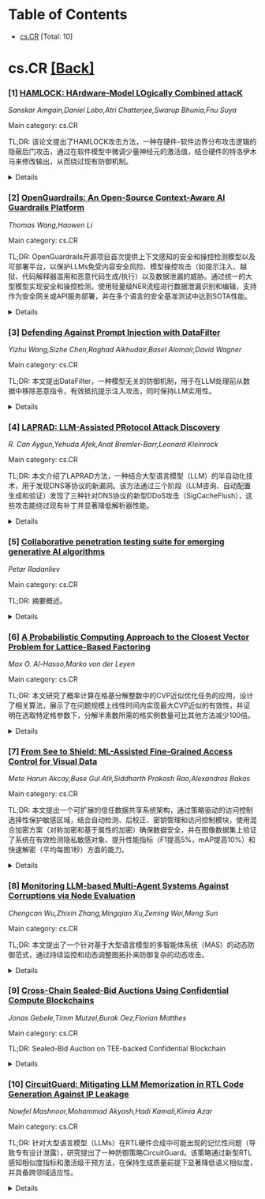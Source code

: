 <div id=toc></div>

# Table of Contents

- [cs.CR](#cs.CR) [Total: 10]


<div id='cs.CR'></div>

# cs.CR [[Back]](#toc)

### [1] [HAMLOCK: HArdware-Model LOgically Combined attacK](https://arxiv.org/abs/2510.19145)
*Sanskar Amgain,Daniel Lobo,Atri Chatterjee,Swarup Bhunia,Fnu Suya*

Main category: cs.CR

TL;DR: 该论文提出了HAMLOCK攻击方法，一种在硬件-软件边界分布攻击逻辑的隐蔽后门攻击，通过在软件模型中微调少量神经元的激活值，结合硬件的特洛伊木马来修改输出，从而绕过现有防御机制。


<details>
  <summary>Details</summary>
Motivation: 现有模型级后门攻击因攻击逻辑完全嵌入软件层而容易被检测到，需要一种更隐蔽的攻击方法通过跨硬件-软件层协作实现攻击。

Method: 在软件模型中微调少量神经元的激活值，使其在触发器出现时产生独特高激活值；硬件中的特洛伊木马监测这些激活值并操控输出层进行错误分类。

Result: 在多个基准测试上，HAMLOCK实现了近乎完美的攻击成功率，且对原始任务准确率影响可忽略；同时有效绕过现有防御机制，硬件开销极低（面积和功耗增加仅为0.01%）。

Conclusion: HAMLOCK暴露了硬件-软件界面的安全漏洞，强调了需要跨层防御机制来应对此类新型威胁。

Abstract: The growing use of third-party hardware accelerators (e.g., FPGAs, ASICs) for
deep neural networks (DNNs) introduces new security vulnerabilities.
Conventional model-level backdoor attacks, which only poison a model's weights
to misclassify inputs with a specific trigger, are often detectable because the
entire attack logic is embedded within the model (i.e., software), creating a
traceable layer-by-layer activation path.
  This paper introduces the HArdware-Model Logically Combined Attack (HAMLOCK),
a far stealthier threat that distributes the attack logic across the
hardware-software boundary. The software (model) is now only minimally altered
by tuning the activations of few neurons to produce uniquely high activation
values when a trigger is present. A malicious hardware Trojan detects those
unique activations by monitoring the corresponding neurons' most significant
bit or the 8-bit exponents and triggers another hardware Trojan to directly
manipulate the final output logits for misclassification.
  This decoupled design is highly stealthy, as the model itself contains no
complete backdoor activation path as in conventional attacks and hence, appears
fully benign. Empirically, across benchmarks like MNIST, CIFAR10, GTSRB, and
ImageNet, HAMLOCK achieves a near-perfect attack success rate with a negligible
clean accuracy drop. More importantly, HAMLOCK circumvents the state-of-the-art
model-level defenses without any adaptive optimization. The hardware Trojan is
also undetectable, incurring area and power overheads as low as 0.01%, which is
easily masked by process and environmental noise. Our findings expose a
critical vulnerability at the hardware-software interface, demanding new
cross-layer defenses against this emerging threat.

</details>


### [2] [OpenGuardrails: An Open-Source Context-Aware AI Guardrails Platform](https://arxiv.org/abs/2510.19169)
*Thomas Wang,Haowen Li*

Main category: cs.CR

TL;DR: OpenGuardrails开源项目首次提供上下文感知的安全和操控检测模型以及可部署平台，以保护LLMs免受内容安全风险、模型操控攻击（如提示注入、越狱、代码解释器滥用和恶意代码生成/执行）以及数据泄漏的威胁。通过统一的大型模型实现安全和操控检测，使用轻量级NER流程进行数据泄漏识别和编辑，支持作为安全网关或API服务部署，并在多个语言的安全基准测试中达到SOTA性能。


<details>
  <summary>Details</summary>
Motivation: 随着大语言模型在现实应用中的整合日益增多，保护其免受不安全、恶意或侵犯隐私的内容变得至关重要。现有方案往往在模型操控攻击和多语言支持方面存在不足，因此需要一种既能检测内容安全性又能应对多种模型攻击的综合防护方案。

Method: OpenGuardrails采用双管齐下的方法：1) 使用统一的大型模型处理内容安全和模型操控检测（包括提示注入、越狱等）；2) 通过轻量级NER流程（如类似Presidio的模型或基于正则的检测器）执行数据泄漏识别与编辑。系统可部署为安全网关或API服务，支持企业级私有部署。

Result: 项目在安全基准测试中达到最先进（SOTA）性能，在英语、汉语及多语言任务中的提示和响应分类表现优异。所有模型以Apache 2.0许可证开源，提供全栈保护方案。

Conclusion: OpenGuardrails提供了首个开源、支持多威胁防护的可部署平台，统一的安全检测模型配合轻量级数据泄漏处理流程，为LLMs在现实应用中的安全性设定了新标准。其多语言SOTA性能和灵活部署选项使其成为工业级保护方案的理想选择。

Abstract: As large language models (LLMs) become increasingly integrated into
real-world applications, safeguarding them against unsafe, malicious, or
privacy-violating content is critically important. We present OpenGuardrails,
the first open-source project to provide both a context-aware safety and
manipulation detection model and a deployable platform for comprehensive AI
guardrails. OpenGuardrails protects against content-safety risks,
model-manipulation attacks (e.g., prompt injection, jailbreaking,
code-interpreter abuse, and the generation/execution of malicious code), and
data leakage. Content-safety and model-manipulation detection are implemented
by a unified large model, while data-leakage identification and redaction are
performed by a separate lightweight NER pipeline (e.g., Presidio-style models
or regex-based detectors). The system can be deployed as a security gateway or
an API-based service, with enterprise-grade, fully private deployment options.
OpenGuardrails achieves state-of-the-art (SOTA) performance on safety
benchmarks, excelling in both prompt and response classification across
English, Chinese, and multilingual tasks. All models are released under the
Apache 2.0 license for public use.

</details>


### [3] [Defending Against Prompt Injection with DataFilter](https://arxiv.org/abs/2510.19207)
*Yizhu Wang,Sizhe Chen,Raghad Alkhudair,Basel Alomair,David Wagner*

Main category: cs.CR

TL;DR: 本文提出DataFilter，一种模型无关的防御机制，用于在LLM处理前从数据中移除恶意指令，有效抵抗提示注入攻击，同时保持LLM实用性。


<details>
  <summary>Details</summary>
Motivation: 提示注入攻击会覆盖原始用户任务，引导LLM执行有害操作。现有防御方法需模型权重访问、导致效用损失或需系统重设计。

Method: DataFilter利用用户指令和数据，通过监督微调模拟注入来训练模型，选择性剥离对抗内容并保留良性信息。

Result: 在多个基准测试中，DataFilter将提示注入攻击成功率降至接近零，同时维持了LLM的实用性。该模型在HuggingFace开源。

Conclusion: DataFilter提供了强安全性、高实用性和即插即用部署，可作为黑盒商业LLMs防御提示注入的有效方案。

Abstract: When large language model (LLM) agents are increasingly deployed to automate
tasks and interact with untrusted external data, prompt injection emerges as a
significant security threat. By injecting malicious instructions into the data
that LLMs access, an attacker can arbitrarily override the original user task
and redirect the agent toward unintended, potentially harmful actions. Existing
defenses either require access to model weights (fine-tuning), incur
substantial utility loss (detection-based), or demand non-trivial system
redesign (system-level). Motivated by this, we propose DataFilter, a test-time
model-agnostic defense that removes malicious instructions from the data before
it reaches the backend LLM. DataFilter is trained with supervised fine-tuning
on simulated injections and leverages both the user's instruction and the data
to selectively strip adversarial content while preserving benign information.
Across multiple benchmarks, DataFilter consistently reduces the prompt
injection attack success rates to near zero while maintaining the LLMs'
utility. DataFilter delivers strong security, high utility, and plug-and-play
deployment, making it a strong practical defense to secure black-box commercial
LLMs against prompt injection. Our DataFilter model is released at
https://huggingface.co/JoyYizhu/DataFilter for immediate use, with the code to
reproduce our results at https://github.com/yizhu-joy/DataFilter.

</details>


### [4] [LAPRAD: LLM-Assisted PRotocol Attack Discovery](https://arxiv.org/abs/2510.19264)
*R. Can Aygun,Yehuda Afek,Anat Bremler-Barr,Leonard Kleinrock*

Main category: cs.CR

TL;DR: 本文介绍了LAPRAD方法，一种结合大型语言模型（LLM）的半自动化技术，用于发现DNS等协议的新漏洞。该方法通过三个阶段（LLM咨询、自动配置生成和验证）发现了三种针对DNS协议的新型DDoS攻击（SigCacheFlush），这些攻击能绕过现有补丁并显著降低解析器性能。


<details>
  <summary>Details</summary>
Motivation: 为提高互联网协议（如DNS、BGP）的安全性，需快速、半自动地发现新漏洞。传统方法效率低且难以发现复杂漏洞，因此探索利用LLM辅助安全研究的方法。

Method: 提出三阶段LAPRAD方法：1) 用基于DNS知识训练的LLM（GPT-o1）识别潜在攻击；2) 由另一LLM通过ReACT和LangChain自动生成攻击配置（如DNS区域文件）；3) 实验验证攻击的有效性。

Result: 成功发现三种新型DNS DDoS攻击：a) 诱骗解析器缓存伪造的大尺寸DNSSEC RRSIG记录（服务能力降至6%）；b) 利用大型DNSSEC算法（RSA-4096）和多密钥绕过RRSet限制；c) 使用ANY响应实现类似效果。攻击变种SigCacheFlush可规避现有补丁，影响主流DNS解析器最新版本。

Conclusion: LAPRAD证明LLM能高效辅助发现未知协议漏洞。新发现的DNS攻击绕过现有防御措施，突显协议安全的持续挑战。该方法可扩展至其他协议（如BGP）的安全分析。

Abstract: With the goal of improving the security of Internet protocols, we seek
faster, semi-automatic methods to discover new vulnerabilities in protocols
such as DNS, BGP, and others. To this end, we introduce the LLM-Assisted
Protocol Attack Discovery (LAPRAD) methodology, enabling security researchers
with some DNS knowledge to efficiently uncover vulnerabilities that would
otherwise be hard to detect.
  LAPRAD follows a three-stage process. In the first, we consult an LLM
(GPT-o1) that has been trained on a broad corpus of DNS-related sources and
previous DDoS attacks to identify potential exploits. In the second stage, a
different LLM automatically constructs the corresponding attack configurations
using the ReACT approach implemented via LangChain (DNS zone file generation).
Finally, in the third stage, we validate the attack's functionality and
effectiveness.
  Using LAPRAD, we uncovered three new DDoS attacks on the DNS protocol and
rediscovered two recently reported ones that were not included in the LLM's
training data. The first new attack employs a bait-and-switch technique to
trick resolvers into caching large, bogus DNSSEC RRSIGs, reducing their serving
capacity to as little as 6%. The second exploits large DNSSEC encryption
algorithms (RSA-4096) with multiple keys, thereby bypassing a recently
implemented default RRSet limit. The third leverages ANY-type responses to
produce a similar effect.
  These variations of a cache-flushing DDoS attack, called SigCacheFlush,
circumvent existing patches, severely degrade resolver query capacity, and
impact the latest versions of major DNS resolver implementations.

</details>


### [5] [Collaborative penetration testing suite for emerging generative AI algorithms](https://arxiv.org/abs/2510.19303)
*Petar Radanliev*

Main category: cs.CR

TL;DR: 摘要概述。


<details>
  <summary>Details</summary>
Motivation: 描述论文工作的动机。

Method: 描述本文使用的方法和基本方法介绍或比较说明。

Result: 描述本文的结果、指标、性能提升等。

Conclusion: 描述本文的结论、或解决方案、推荐方案等。

Abstract: Problem Space: AI Vulnerabilities and Quantum Threats Generative AI
vulnerabilities: model inversion, data poisoning, adversarial inputs. Quantum
threats Shor Algorithm breaking RSA ECC encryption. Challenge Secure generative
AI models against classical and quantum cyberattacks. Proposed Solution
Collaborative Penetration Testing Suite Five Integrated Components: DAST SAST
OWASP ZAP, Burp Suite, SonarQube, Fortify. IAST Contrast Assess integrated with
CI CD pipeline. Blockchain Logging Hyperledger Fabric for tamper-proof logs.
Quantum Cryptography Lattice based RLWE protocols. AI Red Team Simulations
Adversarial ML & Quantum-assisted attacks. Integration Layer: Unified workflow
for AI, cybersecurity, and quantum experts. Key Results 300+ vulnerabilities
identified across test environments. 70% reduction in high-severity issues
within 2 weeks. 90% resolution efficiency for blockchain-logged
vulnerabilities. Quantum-resistant cryptography maintained 100% integrity in
tests. Outcome: Quantum AI Security Protocol integrating Blockchain Quantum
Cryptography AI Red Teaming.

</details>


### [6] [A Probabilistic Computing Approach to the Closest Vector Problem for Lattice-Based Factoring](https://arxiv.org/abs/2510.19390)
*Max O. Al-Hasso,Marko von der Leyen*

Main category: cs.CR

TL;DR: 本文研究了概率计算在格基分解整数中的CVP近似优化任务的应用，设计了相关算法，展示了在问题规模上线性时间内实现最大CVP近似的有效性，并证明在选取特定格参数下，分解半素数所需的格实例数量可比其他方法减少100倍。


<details>
  <summary>Details</summary>
Motivation: 格中最短向量问题(CVP)是格基加密的基础，其硬度假设支撑加密系统的安全性。同时，Schnorr的格基分解算法将整数分解（如RSA的基石）归约为CVP。近期研究探索利用量子变分算法进行启发式优化（即CVP近似精炼步骤）以提升格基分解效率。随着概率计算作为针对组合优化等随机算法的硬件加速器的兴起，本文旨在研究概率计算如何应用于格基分解中的CVP近似精炼任务。

Method: 本文设计了专用于CVP近似精炼任务的概率计算算法。方法包括：（1）提出“格参数选择”（论文中称为prime lattice）的策略；（2）构建概率计算流程以高效执行优化任务；（3）通过与量子方法及经典方法对比，评估算法性能。

Result: 主要实验结果为：（a）所提方法在问题规模上线性时间内即可找到最佳可用CVP近似精炼解；（b）结合特定格参数，概率计算在分解半素数时所需要的格实例数量比同类量子方法和经典方法最多减少100倍。

Conclusion: 研究证明概率计算可高效解决格基分解中的CVP近似优化任务，大幅减少所需计算资源。该方法在特定参数下显著优于现有量子与经典方法，为格基算法的硬件加速提供了新方向。

Abstract: The closest vector problem (CVP) is a fundamental optimization problem in
lattice-based cryptography and its conjectured hardness underpins the security
of lattice-based cryptosystems. Furthermore, Schnorr's lattice-based factoring
algorithm reduces integer factoring (the foundation of current cryptosystems,
including RSA) to the CVP. Recent work has investigated the inclusion of a
heuristic CVP approximation `refinement' step in the lattice-based factoring
algorithm, using quantum variational algorithms to perform the heuristic
optimization. This coincides with the emergence of probabilistic computing as a
hardware accelerator for randomized algorithms including tasks in combinatorial
optimization. In this work we investigate the application of probabilistic
computing to the heuristic optimization task of CVP approximation refinement in
lattice-based factoring. We present the design of a probabilistic computing
algorithm for this task, a discussion of `prime lattice' parameters, and
experimental results showing the efficacy of probabilistic computing for
solving the CVP as well as its efficacy as a subroutine for lattice-based
factoring. The main results found that (a) this approach is capable of finding
the maximal available CVP approximation refinement in time linear in problem
size and (b) probabilistic computing used in conjunction with the lattice
parameters presented can find the composite prime factors of a semiprime number
using up to 100x fewer lattice instances than similar quantum and classical
methods.

</details>


### [7] [From See to Shield: ML-Assisted Fine-Grained Access Control for Visual Data](https://arxiv.org/abs/2510.19418)
*Mete Harun Akcay,Buse Gul Atli,Siddharth Prakash Rao,Alexandros Bakas*

Main category: cs.CR

TL;DR: 本文提出一个可扩展的信任数据共享系统架构，通过策略驱动的访问控制选择性保护敏感区域，结合自动检测、后校正、密钥管理和访问控制模块，使用混合加密方案（对称加密和基于属性的加密）确保数据安全，并在图像数据集上验证了系统在有效检测隐私敏感对象、提升性能指标（F1提高5%，mAP提高10%）和快速解密（平均每图1秒）方面的能力。


<details>
  <summary>Details</summary>
Motivation: 随着数据量增长，在大规模存储库中识别并保护敏感信息变得日益困难，尤其在多角色、多权限的共享场景下。为应对这一挑战，研究旨在设计一种可扩展的系统架构，实现基于策略的细粒度访问控制，确保敏感数据仅在授权下可访问。

Method: 系统整合四个核心模块：1）自动化敏感区域检测；2）后校正模块优化检测结果；3）密钥管理模块；4）策略驱动访问控制。采用混合加密方案：对称加密保证效率，基于属性的加密（ABE）实现策略执行。系统通过集中密钥存储隔离密钥资源以增强安全性。

Result: 在视觉数据集上测试表明：1）有效检测隐私敏感对象（PSO），宏观平均F1分数提升5%，平均精度均值（mAP）提升10%；2）策略驱动的解密平均耗时低于1秒/图像。

Conclusion: 所提架构在高效执行细粒度访问控制的同时，兼具可扩展性，为大规模多用户环境下的敏感数据保护提供有效解决方案。实验验证了其在性能指标和解密效率上的优势，证明系统适用于实际数据共享场景。

Abstract: As the volume of stored data continues to grow, identifying and protecting
sensitive information within large repositories becomes increasingly
challenging, especially when shared with multiple users with different roles
and permissions. This work presents a system architecture for trusted data
sharing with policy-driven access control, enabling selective protection of
sensitive regions while maintaining scalability. The proposed architecture
integrates four core modules that combine automated detection of sensitive
regions, post-correction, key management, and access control. Sensitive regions
are secured using a hybrid scheme that employs symmetric encryption for
efficiency and Attribute-Based Encryption for policy enforcement. The system
supports efficient key distribution and isolates key storage to strengthen
overall security. To demonstrate its applicability, we evaluate the system on
visual datasets, where Privacy-Sensitive Objects in images are automatically
detected, reassessed, and selectively encrypted prior to sharing in a data
repository. Experimental results show that our system provides effective PSO
detection, increases macro-averaged F1 score (5%) and mean Average Precision
(10%), and maintains an average policy-enforced decryption time of less than 1
second per image. These results demonstrate the effectiveness, efficiency and
scalability of our proposed solution for fine-grained access control.

</details>


### [8] [Monitoring LLM-based Multi-Agent Systems Against Corruptions via Node Evaluation](https://arxiv.org/abs/2510.19420)
*Chengcan Wu,Zhixin Zhang,Mingqian Xu,Zeming Wei,Meng Sun*

Main category: cs.CR

TL;DR: 本文提出了一个针对基于大型语言模型的多智能体系统（MAS）的动态防御范式，通过持续监控和动态调整图拓扑来防御复杂的动态攻击。


<details>
  <summary>Details</summary>
Motivation: 现有的多智能体系统防御方法主要针对静态图结构，无法有效应对动态攻击，因此需要开发一种能够实时监控并调整图拓扑的动态防御机制。

Method: 提出了一种动态防御范式，包括持续监控MAS图结构内的通信，动态调整图拓扑，准确阻断恶意通信，以抵御不断演变的动态攻击。

Result: 在日益复杂和动态的MAS环境中进行实验，结果表明该方法显著优于现有的MAS防御机制。

Conclusion: 该方法为多智能体系统的可信应用提供了有效的保障，代码已在GitHub上开源。

Abstract: Large Language Model (LLM)-based Multi-Agent Systems (MAS) have become a
popular paradigm of AI applications. However, trustworthiness issues in MAS
remain a critical concern. Unlike challenges in single-agent systems, MAS
involve more complex communication processes, making them susceptible to
corruption attacks. To mitigate this issue, several defense mechanisms have
been developed based on the graph representation of MAS, where agents represent
nodes and communications form edges. Nevertheless, these methods predominantly
focus on static graph defense, attempting to either detect attacks in a fixed
graph structure or optimize a static topology with certain defensive
capabilities. To address this limitation, we propose a dynamic defense paradigm
for MAS graph structures, which continuously monitors communication within the
MAS graph, then dynamically adjusts the graph topology, accurately disrupts
malicious communications, and effectively defends against evolving and diverse
dynamic attacks. Experimental results in increasingly complex and dynamic MAS
environments demonstrate that our method significantly outperforms existing MAS
defense mechanisms, contributing an effective guardrail for their trustworthy
applications. Our code is available at
https://github.com/ChengcanWu/Monitoring-LLM-Based-Multi-Agent-Systems.

</details>


### [9] [Cross-Chain Sealed-Bid Auctions Using Confidential Compute Blockchains](https://arxiv.org/abs/2510.19491)
*Jonas Gebele,Timm Mutzel,Burak Oez,Florian Matthes*

Main category: cs.CR

TL;DR: Sealed-Bid Auction on TEE-backed Confidential Blockchain


<details>
  <summary>Details</summary>
Motivation: 传统密封拍卖存在依赖不可信中心化架构及隐私保护问题，区块链透明性与拍买机密性冲突。解决现有方案在隐私、可验证性、可扩展性三难问题上无法避免可信第三方、复杂多轮协议或成本高问题。

Method: 利用带TEE的可信执行环境机密计算区块链处理敏感竞价逻辑，保留公链结算。投标人向enclave生成托管地址注入资金形成保密绑定承诺；任意方可在截止后触发链下验证结算。

Result: 设计实现安全、机密、可扩展无需信赖第三方或协议变动的系统；于SUAVE以太坊结算实践验证可行性和信任假设评估表明可在现有设施上微改造部署。

Conclusion: 基于TEE与公链结算混合架构实现隐私保障且可扩展密封拍卖方案。突破隐私、可验证及扩展三难问题局限。

Abstract: Sealed-bid auctions ensure fair competition and efficient allocation but are
often deployed on centralized infrastructure, enabling opaque manipulation.
Public blockchains eliminate central control, yet their inherent transparency
conflicts with the confidentiality required for sealed bidding. Prior attempts
struggle to reconcile privacy, verifiability, and scalability without relying
on trusted intermediaries, multi-round protocols, or expensive cryptography. We
present a sealed-bid auction protocol that executes sensitive bidding logic on
a Trusted Execution Environment (TEE)-backed confidential compute blockchain
while retaining settlement and enforcement on a public chain. Bidders commit
funds to enclave-generated escrow addresses, ensuring confidentiality and
binding commitments. After the deadline, any party can trigger resolution: the
confidential blockchain determines the winner through verifiable off-chain
computation and issues signed settlement transactions for execution on the
public chain. Our design provides security, privacy, and scalability without
trusted third parties or protocol modifications. We implement it on SUAVE with
Ethereum settlement, evaluate its scalability and trust assumptions, and
demonstrate deployment with minimal integration on existing infrastructure

</details>


### [10] [CircuitGuard: Mitigating LLM Memorization in RTL Code Generation Against IP Leakage](https://arxiv.org/abs/2510.19676)
*Nowfel Mashnoor,Mohammad Akyash,Hadi Kamali,Kimia Azar*

Main category: cs.CR

TL;DR: 针对大型语言模型（LLMs）在RTL硬件合成中可能出现的记忆性问题（导致专有设计泄露），研究提出了一种防御策略CircuitGuard。该策略通过新型RTL感知相似度指标和激活级干预方法，在保持生成质量前提下显著降低语义相似度，并具备跨领域适应性。


<details>
  <summary>Details</summary>
Motivation: LLMs在硬件描述语言（RTL）生成任务中存在记忆敏感训练数据的风险，传统自然语言记忆检测方法无法应对RTL的结构多样性与行为敏感性。需要开发针对性防御机制以平衡信息泄漏防护与生成正确性。

Method: 1) 提出RTL感知相似度指标：衡量结构/功能等效性而不依赖表面语法重叠；2) 设计激活级干预：识别并抑制Transformer模型中导致记忆的关键组件（聚焦18-28层275个特征）。

Result: 在Llama 3.1-8B模型上实现：对专有模式的语义相似度降低80%，跨电路类别迁移有效性达78-85%，且保持代码生成质量。

Conclusion: CircuitGuard能有效隔离关键记忆特征，显著降低IP泄露风险，同时维持功能正确性，为安全化硬件设计生成提供解决方案。

Abstract: Large Language Models (LLMs) have achieved remarkable success in generative
tasks, including register-transfer level (RTL) hardware synthesis. However,
their tendency to memorize training data poses critical risks when proprietary
or security-sensitive designs are unintentionally exposed during inference.
While prior work has examined memorization in natural language, RTL introduces
unique challenges: In RTL, structurally different implementations (e.g.,
behavioral vs. gate-level descriptions) can realize the same hardware, leading
to intellectual property (IP) leakage (full or partial) even without verbatim
overlap. Conversely, even small syntactic variations (e.g., operator precedence
or blocking vs. non-blocking assignments) can drastically alter circuit
behavior, making correctness preservation especially challenging. In this work,
we systematically study memorization in RTL code generation and propose
CircuitGuard, a defense strategy that balances leakage reduction with
correctness preservation. CircuitGuard (1) introduces a novel RTL-aware
similarity metric that captures both structural and functional equivalence
beyond surface-level overlap, and (2) develops an activation-level steering
method that identifies and attenuates transformer components most responsible
for memorization. Our empirical evaluation demonstrates that CircuitGuard
identifies (and isolates) 275 memorization-critical features across layers
18-28 of Llama 3.1-8B model, achieving up to 80% reduction in semantic
similarity to proprietary patterns while maintaining generation quality.
CircuitGuard further shows 78-85% cross-domain transfer effectiveness, enabling
robust memorization mitigation across circuit categories without retraining.

</details>
